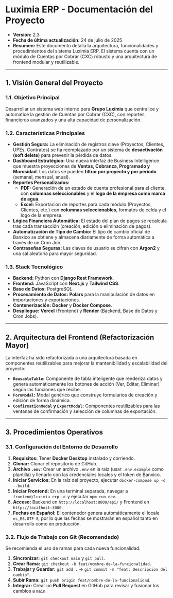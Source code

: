 # Luximia ERP - Documentación del Proyecto

* **Versión:** 2.3
* **Fecha de última actualización:** 24 de julio de 2025
* **Resumen:** Este documento detalla la arquitectura, funcionalidades y procedimientos del sistema Luximia ERP. El sistema cuenta con un módulo de Cuentas por Cobrar (CXC) robusto y una arquitectura de frontend modular y reutilizable.

---

## 1. Visión General del Proyecto

### 1.1. Objetivo Principal
Desarrollar un sistema web interno para **Grupo Luximia** que centralice y automatice la gestión de Cuentas por Cobrar (CXC), con reportes financieros avanzados y una alta capacidad de personalización.

### 1.2. Características Principales
* **Gestión Segura:** La eliminación de registros clave (Proyectos, Clientes, UPEs, Contratos) se ha reemplazado por un sistema de **desactivación (soft delete)** para prevenir la pérdida de datos.
* **Dashboard Estratégico:** Una nueva interfaz de Business Intelligence que muestra proyecciones de **Ventas, Cobranza, Programado y Morosidad**. Los datos se pueden **filtrar por proyecto y por periodo** (semanal, mensual, anual).
* **Reportes Personalizados:**
    * **PDF:** Generación de un estado de cuenta profesional para el cliente, con **columnas seleccionables** y el **logo de la empresa como marca de agua**.
    * **Excel:** Exportación de reportes para cada módulo (Proyectos, Clientes, etc.) con **columnas seleccionables**, formatos de celda y el logo de la empresa.
* **Lógica Financiera Automática:** El estado del plan de pagos se recalcula tras cada transacción (creación, edición o eliminación de pagos).
* **Automatización de Tipo de Cambio:** El tipo de cambio oficial de Banxico se obtiene y almacena diariamente de forma automática a través de un Cron Job.
* **Contraseñas Seguras:** Las claves de usuario se cifran con **Argon2** y una sal aleatoria para mayor seguridad.

### 1.3. Stack Tecnológico
* **Backend:** Python con **Django Rest Framework**.
* **Frontend:** JavaScript con **Next.js** y **Tailwind CSS**.
* **Base de Datos:** PostgreSQL.
* **Procesamiento de Datos:** **Polars** para la manipulación de datos en importaciones y exportaciones.
* **Contenerización:** **Docker** y **Docker Compose**.
* **Despliegue:** **Vercel** (Frontend) y **Render** (Backend, Base de Datos y Cron Jobs).

---

## 2. Arquitectura del Frontend (Refactorización Mayor)
La interfaz ha sido refactorizada a una arquitectura basada en componentes reutilizables para mejorar la mantenibilidad y escalabilidad del proyecto:
* **`ReusableTable`:** Componente de tabla inteligente que renderiza datos y genera automáticamente los botones de acción (Ver, Editar, Eliminar) según las funciones que recibe.
* **`FormModal`:** Modal genérico que construye formularios de creación y edición de forma dinámica.
* **`ConfirmationModal` y `ExportModal`:** Componentes reutilizables para las ventanas de confirmación y selección de columnas de exportación.

---

## 3. Procedimientos Operativos

### 3.1. Configuración del Entorno de Desarrollo
1.  **Requisitos:** Tener **Docker Desktop** instalado y corriendo.
2.  **Clonar:** Clonar el repositorio de GitHub.
3.  **Archivo `.env`**: Crear un archivo `.env` en la raíz (usar `.env.example` como plantilla) y llenarlo con las credenciales locales y el token de Banxico.
4.  **Iniciar Servicios:** En la raíz del proyecto, ejecutar `docker-compose up -d --build`.
5.  **Iniciar Frontend:** En una terminal separada, navegar a `frontend/luximia_erp_ui` y ejecutar `npm run dev`.
6.  **Acceso:** Backend en `http://localhost:8000/api/` y Frontend en `http://localhost:3000`.
7.  **Fechas en Español:** El contenedor genera automáticamente el locale `es_ES.UTF-8`, por lo que las fechas se mostrarán en español tanto en desarrollo como en producción.

### 3.2. Flujo de Trabajo con Git (Recomendado)
Se recomienda el uso de ramas para cada nueva funcionalidad.
1.  **Sincronizar:** `git checkout main` y `git pull`.
2.  **Crear Rama:** `git checkout -b feat/nombre-de-la-funcionalidad`.
3.  **Trabajar y Guardar:** `git add .` -> `git commit -m "feat: Descripcion del cambio"`.
4.  **Subir Rama:** `git push origin feat/nombre-de-la-funcionalidad`.
5.  **Integrar:** Crear un **Pull Request** en GitHub para revisar y fusionar los cambios a `main`.